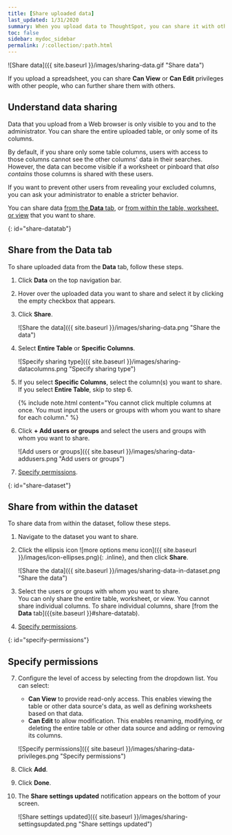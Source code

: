 ```yaml
---
title: [Share uploaded data]
last_updated: 1/31/2020
summary: When you upload data to ThoughtSpot, you can share it with others.
toc: false
sidebar: mydoc_sidebar
permalink: /:collection/:path.html
---
```

![Share data]({{ site.baseurl }}/images/sharing-data.gif "Share data")
<!--{% include image.html file="sharing-data.gif" title="Share data" alt="Learn how to share data." caption="Share data" %}-->

If you upload a spreadsheet, you can share **Can View** or **Can Edit**
privileges with other people, who can further share them with others.

## Understand data sharing

Data that you upload from a Web browser is only visible to you and to the
administrator. You can share the entire uploaded table, or only some of its
columns.

By default, if you share only some table columns, users with access to those
columns cannot see the other columns' data in their searches. However, the data
can become visible if a worksheet or pinboard that _also contains_ those columns
is shared with these users.

If you want to prevent other users from revealing your excluded columns,
you can ask your administrator to enable a stricter behavior.

You can share data [from the **Data** tab](#share-datatab), or [from within the table, worksheet, or view](#share-dataset) that you want to share.

{: id="share-datatab"}
## Share from the Data tab
To share uploaded data from the **Data** tab, follow these steps.

1. Click **Data** on the top navigation bar.

2. Hover over the uploaded data you want to share and select it by clicking the empty checkbox that appears.

3. Click **Share**.

    ![Share the data]({{ site.baseurl }}/images/sharing-data.png "Share the data")
    <!--{% include image.html file="sharing-data.png" title="Share the data" alt="Select the data you want to share and click the share icon." caption="Share the data" %}-->

4. Select **Entire Table** or **Specific Columns**.

    ![Specify sharing type]({{ site.baseurl }}/images/sharing-datacolumns.png "Specify sharing type")
    <!--{% include image.html file="sharing-datacolumns.png" title="Specify sharing type" alt="Select either entire table or specific columns." caption="Specify sharing type" %}-->

5. If you select **Specific Columns**, select the column(s) you want to share. If you select **Entire Table**, skip to step 6.

    {% include note.html content="You cannot click multiple columns at once. You must input the users or groups with whom you want to share for each column." %}

6. Click **+ Add users or groups** and select the users and groups with whom you want to share.

    ![Add users or groups]({{ site.baseurl }}/images/sharing-data-addusers.png "Add users or groups")
    <!--{% include image.html file="sharing-data-addusers.png" title="Add users or groups" alt="Add the users and groups you want to have access to the dataset." caption="Add users or groups" %}-->

7. [Specify permissions](#specify-permissions).

{: id="share-dataset"}
## Share from within the dataset
To share data from within the dataset, follow these steps.
1. Navigate to the dataset you want to share.

2. Click the ellipsis icon ![more options menu icon]({{ site.baseurl }}/images/icon-ellipses.png){: .inline}, and then click **Share**.

    ![Share the data]({{ site.baseurl }}/images/sharing-data-in-dataset.png "Share the data")
    <!--{% include image.html file="sharing-data-in-dataset.png" title="Share the data" alt="Click the three-dot ellipsis icon and then click Share." caption="Share the data" %}-->

3. Select the users or groups with whom you want to share.<br>
    You can only share the entire table, worksheet, or view. You cannot share individual columns. To share individual columns, share [from the **Data** tab]({{site.baseurl }}#share-datatab).

4. [Specify permissions](#specify-permissions).

{: id="specify-permissions"}
## Specify permissions
7. Configure the level of access by selecting from the dropdown list. You can select:
    -   **Can View** to provide read-only access. This enables viewing the table or other data source's data, as well as defining worksheets based on that data.
    -   **Can Edit** to allow modification. This enables renaming, modifying, or deleting the entire table or other data source and adding or removing its columns.

    ![Specify permissions]({{ site.baseurl }}/images/sharing-data-privileges.png "Specify permissions")
    <!--{% include image.html file="sharing-data-privileges.png" title="Specify permissions" alt="Configure the user or group's level of access by selecting 'can view' or 'can edit.'" caption="Specify permissions" %}-->

8. Click **Add**.

9. Click **Done**.

10. The **Share settings updated** notification appears on the bottom of your screen.

    ![Share settings updated]({{ site.baseurl }}/images/sharing-settingsupdated.png "Share settings updated")
    <!--{% include image.html file="sharing-settingsupdated.png" title="Share settings updated" alt="After you click Done, the 'Share settings updated' notification appears." caption="Share settings updated" %}-->
